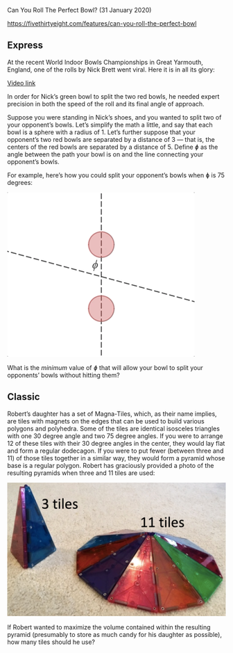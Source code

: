 Can You Roll The Perfect Bowl? (31 January 2020)

https://fivethirtyeight.com/features/can-you-roll-the-perfect-bowl

## Express

At the recent World Indoor Bowls Championships in Great Yarmouth, England, one of the rolls by Nick Brett went viral.
Here it is in all its glory:

[Video link](https://twitter.com/SportsCenter/status/1220355057503363072)

In order for Nick’s green bowl to split the two red bowls, he needed expert precision in both the speed of the roll and its final angle of approach.

Suppose you were standing in Nick’s shoes, and you wanted to split two of your opponent’s bowls.
Let’s simplify the math a little, and say that each bowl is a sphere with a radius of 1.
Let’s further suppose that your opponent’s two red bowls are separated by a distance of 3 — that is, the centers of the red bowls are separated by a distance of 5.
Define *ɸ* as the angle between the path your bowl is on and the line connecting your opponent’s bowls.

For example, here’s how you could split your opponent’s bowls when ɸ is 75 degrees:

![bowls](https://github.com/kennethaw88/Riddler/blob/master/2020-01-31/bowls.gif)

What is the *minimum* value of *ɸ* that will allow your bowl to split your opponents’ bowls without hitting them?

## Classic

Robert’s daughter has a set of Magna-Tiles, which, as their name implies, are tiles with magnets on the edges that can be used to build various polygons and polyhedra.
Some of the tiles are identical isosceles triangles with one 30 degree angle and two 75 degree angles.
If you were to arrange 12 of these tiles with their 30 degree angles in the center, they would lay flat and form a regular dodecagon.
If you were to put fewer (between three and 11) of those tiles together in a similar way, they would form a pyramid whose base is a regular polygon.
Robert has graciously provided a photo of the resulting pyramids when three and 11 tiles are used:

![pyramids](https://github.com/kennethaw88/Riddler/blob/master/2020-01-31/pyramids.png)

If Robert wanted to maximize the volume contained within the resulting pyramid (presumably to store as much candy for his daughter as possible), how many tiles should he use?
